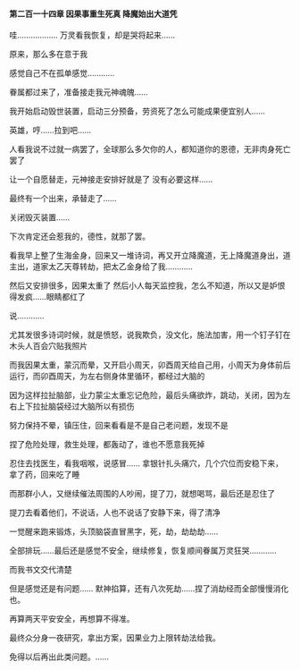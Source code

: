 #### 第二百一十四章 因果事重生死真 降魔始出大道凭


哇………………
万灵看我恢复，却是哭将起来……

原来，那么多在意于我

感觉自己不在孤单感觉…………

眷属都过来了，准备接走我元神魂魄……

我开始启动毁世装置，启动三分预备，劳资死了怎么可能成果便宜别人……

英雄，哼……拉到吧……

人看我说不过就一病罢了，全球那么多欠你的人，都知道你的恩德，无非肉身死亡罢了

让一个自愿替走，元神接走安排好就是了
没有必要这样……

最终有一个出来，承替走了……

关闭毁灭装置……

下次肯定还会惹我的，德性，就那了罢。

看我早上整了生海金身，回来又一堆诗词，再又开立降魔道，无上降魔道身出，道主出，道家太乙天尊转劫，把太乙金身给了我…………


然后又安排很多，因果太重了
然后小人每天监控我，怎么不知道，所以又是妒恨得发疯……眼睛都红了

说…………

尤其发很多诗词时候，就是愤怒，说我欺负，没文化，施法加害，用一个钉子钉在木头人百会穴贴我照片

而我因果太重，蒙沉而晕，又开启小周天，卯酉周天给自己用，小周天为身体前后运行，而卯酉周天，为左右侧身体里循环，都经过大脑的

因为这样拉扯脑部，业力蒙尘太重忘记危险，最后头痛欲炸，跳动，关闭，因为左右上下拉扯脑袋经过大脑所以有损伤

努力保持不晕，镇压住，回来看看是不是自己老问题，发现不是

捏了危险处理，救生处理，都轰动了，谁也不愿意我死掉

忍住去找医生，看我咽喉，说感冒……
拿银针扎头痛穴，几个穴位而安稳下来，拿了药，回来吃了睡

而那群小人，又继续催法周围的人吵闹，提了刀，就想喝骂，最后还是忍住了

提刀去看着他们，不说话，人也不说话了安静下来，得了清净

一觉醒来跑来锻炼，头顶脑袋直冒黑字，死，劫，劫劫劫……

全部排玩……最后还是感觉不安全，继续修复，恢复顺间眷属万灵狂哭…………

而我书文交代清楚

但是感觉还是有问题……
默神掐算，还有八次死劫……捏了消劫经而全部慢慢消化也。

再算两天平安安全，再想算不得准。

最终众分身一夜研究，拿出方案，因果业力上限转劫法给我。

免得以后再出此类问题。……


